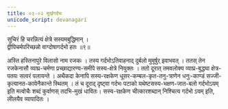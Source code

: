 ```yaml
---
title: ०३-०२ मूर्खगर्दभः
unicode_script: devanagari
---
```

सुचिरं हि चरन्नित्यं क्षेत्रे सस्यमबुद्धिमान् ।  
द्वीपिचर्मपरिच्छन्नो वाग्दोषागर्दभो हतः ॥९॥

अस्ति हस्तिनापुरे विलासो नाम रजकः । तस्य गर्दभोऽतिवाहनाद् दुर्बलो मुमूर्षुर् इवाभवत् । ततस् तेन रजकेनासौ व्याघ्र-चर्मणा प्रच्छाद्यारण्य-समीपे सस्य-क्षेत्रे नियुक्तः । ततो दूरात् तमवलोक्य व्याघ्र-बुद्ध्या क्षेत्र-पतयः सत्वरं पलायन्ते । अथैकदा केनापि सस्य-रक्षकेण धूसर-कम्बल-कृत-तनु-त्राणेन धनुः-काण्डं सज्जी-कृत्यानत-कायेनैकान्ते स्थितम् । तं च दूराद् दृष्ट्वा गर्दभः पटाको यथेष्टसस्य-भक्षण-जात-बलो गर्दभोऽयम् इति मत्वोचैः शब्दं कुर्वाणस् तदभि-मुखं धावितः। सस्य-रक्षकेण चीत्कारशब्दान् निश्चित्य गर्दभो ऽयम् इति, लीलयैव व्यापादितः । 
